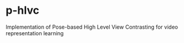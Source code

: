 # p-hlvc
Implementation of Pose-based High Level View Contrasting for video representation learning
